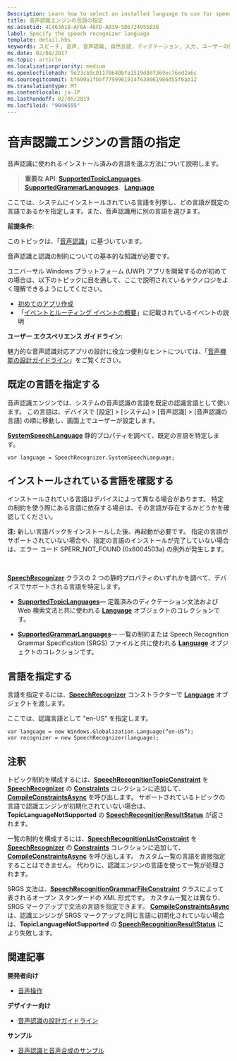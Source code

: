 ```yaml
---
Description: Learn how to select an installed language to use for speech recognition.
title: 音声認識エンジンの言語の指定
ms.assetid: 4C463A1B-AF6A-46FD-A839-5D6724955B38
label: Specify the speech recognizer language
template: detail.hbs
keywords: スピーチ, 音声, 音声認識, 自然言語, ディクテーション, 入力, ユーザーの操作
ms.date: 02/08/2017
ms.topic: article
ms.localizationpriority: medium
ms.openlocfilehash: 9e23cb9c01178640bfa1519d8df369ec76ed2a6c
ms.sourcegitcommit: bf600a1fb5f7799961914f638061986d55f6ab12
ms.translationtype: MT
ms.contentlocale: ja-JP
ms.lasthandoff: 02/05/2019
ms.locfileid: "9046555"
---
```

# <a name="specify-the-speech-recognizer-language"></a>音声認識エンジンの言語の指定


音声認識に使われるインストール済みの言語を選ぶ方法について説明します。

> **重要な API**: [**SupportedTopicLanguages**](https://msdn.microsoft.com/library/windows/apps/dn653251)、[**SupportedGrammarLanguages**](https://msdn.microsoft.com/library/windows/apps/dn653250)、[**Language**](https://msdn.microsoft.com/library/windows/apps/br206804)


ここでは、システムにインストールされている言語を列挙し、どの言語が既定の言語であるかを指定します。また、音声認識用に別の言語を選びます。

**前提条件:**

このトピックは、「[音声認識](speech-recognition.md)」に基づいています。

音声認識と認識の制約についての基本的な知識が必要です。

ユニバーサル Windows プラットフォーム (UWP) アプリを開発するのが初めての場合は、以下のトピックに目を通して、ここで説明されているテクノロジをよく理解できるようにしてください。

-   [初めてのアプリ作成](https://msdn.microsoft.com/library/windows/apps/bg124288)
-   「[イベントとルーティング イベントの概要](https://msdn.microsoft.com/library/windows/apps/mt185584)」に記載されているイベントの説明

**ユーザー エクスペリエンス ガイドライン:**

魅力的な音声認識対応アプリの設計に役立つ便利なヒントについては、「[音声機能の設計ガイドライン](https://msdn.microsoft.com/library/windows/apps/dn596121)」をご覧ください。

## <a name="identify-the-default-language"></a>既定の言語を指定する


音声認識エンジンでは、システムの音声認識の言語を既定の認識言語として使います。 この言語は、デバイスで [設定] &gt; [システム] &gt; [音声認識] &gt; [音声認識の言語] の順に移動し、画面上でユーザーが設定します。

[**SystemSpeechLanguage**](https://msdn.microsoft.com/library/windows/apps/dn653252) 静的プロパティを調べて、既定の言語を特定します。

```CSharp
var language = SpeechRecognizer.SystemSpeechLanguage; 
```

## <a name="confirm-an-installed-language"></a>インストールされている言語を確認する


インストールされている言語はデバイスによって異なる場合があります。 特定の制約を使う際にある言語に依存する場合は、その言語が存在するかどうかを確認してください。

**注:** 新しい言語パックをインストールした後、再起動が必要です。 指定の言語がサポートされていない場合や、指定の言語のインストールが完了していない場合は、エラー コード SPERR\_NOT\_FOUND (0x8004503a) の例外が発生します。

 

[**SpeechRecognizer**](https://msdn.microsoft.com/library/windows/apps/dn653226) クラスの 2 つの静的プロパティのいずれかを調べて、デバイスでサポートされる言語を特定します。

-   [**SupportedTopicLanguages**](https://msdn.microsoft.com/library/windows/apps/dn653251)— 定義済みのディクテーション文法および Web 検索文法と共に使われる [**Language**](https://msdn.microsoft.com/library/windows/apps/br206804) オブジェクトのコレクションです。

-   [**SupportedGrammarLanguages**](https://msdn.microsoft.com/library/windows/apps/dn653250)— 一覧の制約または Speech Recognition Grammar Specification (SRGS) ファイルと共に使われる [**Language**](https://msdn.microsoft.com/library/windows/apps/br206804) オブジェクトのコレクションです。

## <a name="specify-a-language"></a>言語を指定する


言語を指定するには、[**SpeechRecognizer**](https://msdn.microsoft.com/library/windows/apps/dn653226) コンストラクターで [**Language**](https://msdn.microsoft.com/library/windows/apps/br206804) オブジェクトを渡します。

ここでは、認識言語として "en-US" を指定します。


```CSharp
var language = new Windows.Globalization.Language(“en-US”); 
var recognizer = new SpeechRecognizer(language); 
```

## <a name="remarks"></a>注釈


トピック制約を構成するには、[**SpeechRecognitionTopicConstraint**](https://msdn.microsoft.com/library/windows/apps/dn631446) を [**SpeechRecognizer**](https://msdn.microsoft.com/library/windows/apps/dn653226) の [**Constraints**](https://msdn.microsoft.com/library/windows/apps/dn653241) コレクションに追加して、[**CompileConstraintsAsync**](https://msdn.microsoft.com/library/windows/apps/dn653240) を呼び出します。 サポートされているトピックの言語で認識エンジンが初期化されていない場合は、**TopicLanguageNotSupported** の [**SpeechRecognitionResultStatus**](https://msdn.microsoft.com/library/windows/apps/dn631433) が返されます。

一覧の制約を構成するには、[**SpeechRecognitionListConstraint**](https://msdn.microsoft.com/library/windows/apps/dn631421) を [**SpeechRecognizer**](https://msdn.microsoft.com/library/windows/apps/dn653226) の [**Constraints**](https://msdn.microsoft.com/library/windows/apps/dn653241) コレクションに追加して、[**CompileConstraintsAsync**](https://msdn.microsoft.com/library/windows/apps/dn653240) を呼び出します。 カスタム一覧の言語を直接指定することはできません。 代わりに、認識エンジンの言語を使って一覧が処理されます。

SRGS 文法は、[**SpeechRecognitionGrammarFileConstraint**](https://msdn.microsoft.com/library/windows/apps/dn631412) クラスによって表されるオープン スタンダードの XML 形式です。 カスタム一覧とは異なり、SRGS マークアップで文法の言語を指定できます。 [**CompileConstraintsAsync**](https://msdn.microsoft.com/library/windows/apps/dn653240) は、認識エンジンが SRGS マークアップと同じ言語に初期化されていない場合は、**TopicLanguageNotSupported** の [**SpeechRecognitionResultStatus**](https://msdn.microsoft.com/library/windows/apps/dn631433) により失敗します。

## <a name="related-articles"></a>関連記事

**開発者向け**

* [音声操作](speech-interactions.md)

**デザイナー向け**

* [音声認識の設計ガイドライン](https://msdn.microsoft.com/library/windows/apps/dn596121)

**サンプル**

* [音声認識と音声合成のサンプル](https://go.microsoft.com/fwlink/p/?LinkID=619897)
 

 




